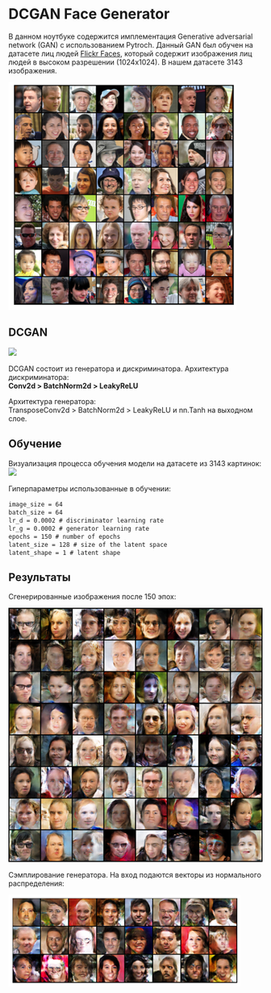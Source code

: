# DCGAN Face Generator

В данном ноутбуке содержится имплементация Generative adversarial network (GAN) с использованием Pytroch. Данный GAN был обучен на датасете лиц людей [Flickr Faces](https://github.com/NVlabs/ffhq-dataset), который содержит изображения лиц людей в высоком разрешении (1024х1024). В нашем датасете 3143 изображения.

<img src="assets/dataset_batch.png">

## DCGAN
<img src="assets/model.png">

DCGAN состоит из генератора и дискриминатора.
Архитектура дискриминатора:
<br>
**Conv2d > BatchNorm2d > LeakyReLU**
<br>

Архитектура генератора:
<br>
TransposeConv2d > BatchNorm2d > LeakyReLU и nn.Tanh на выходном слое.
<br>

## Обучение
Визуализация процесса обучения модели на датасете из 3143 картинок:
<img src="assets/training.gif">

Гиперпараметры использованные в обучении:
	
	image_size = 64
	batch_size = 64
	lr_d = 0.0002 # discriminator learning rate
	lr_g = 0.0002 # generator learning rate
	epochs = 150 # number of epochs
	latent_size = 128 # size of the latent space
	latent_shape = 1 # latent shape

## Результаты

Cгенерированные изображения после 150 эпох:

<img src="assets/generated-images-0150.png">

Сэмплирование генератора. На вход подаются векторы из нормального распределения:

<img src="assets/gen_sampling.png">
